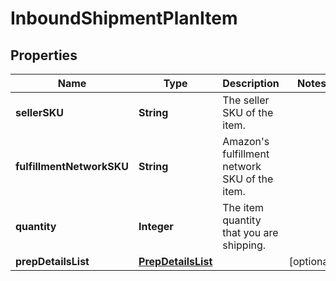 
# InboundShipmentPlanItem

## Properties
Name | Type | Description | Notes
------------ | ------------- | ------------- | -------------
**sellerSKU** | **String** | The seller SKU of the item. | 
**fulfillmentNetworkSKU** | **String** | Amazon&#39;s fulfillment network SKU of the item. | 
**quantity** | **Integer** | The item quantity that you are shipping. | 
**prepDetailsList** | [**PrepDetailsList**](PrepDetailsList.md) |  |  [optional]



